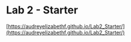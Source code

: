 # Lab 2 - Starter

[https://audreyelizabethf.github.io/Lab2_Starter/](https://audreyelizabethf.github.io/Lab2_Starter/)
